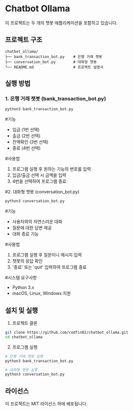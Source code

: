 # Chatbot Ollama

이 프로젝트는 두 개의 챗봇 애플리케이션을 포함하고 있습니다.

## 프로젝트 구조

```
chatbot_ollama/
├── bank_transaction_bot.py    # 은행 거래 챗봇
├── conversation_bot.py        # 대화형 챗봇
└── README.md                  # 프로젝트 설명서
```

## 실행 방법

### 1. 은행 거래 챗봇 (bank_transaction_bot.py)

```bash
python3 bank_transaction_bot.py
```

#기능
- 입금 (1번 선택)
- 출금 (2번 선택)
- 잔액확인 (3번 선택)
- 종료 (4번 선택)

#사용법
1. 프로그램 실행 후 원하는 기능의 번호를 입력
2. 입금/출금 선택 시 금액을 입력
3. 4번을 선택하여 프로그램 종료

#2. 대화형 챗봇 (conversation_bot.py)

```bash
python3 conversation_bot.py
```

#기능
- 사용자와의 자연스러운 대화
- 질문에 대한 답변 제공
- 대화 종료 기능

#사용법
1. 프로그램 실행 후 질문이나 메시지 입력
2. 챗봇의 응답 확인
3. '종료' 또는 'quit' 입력하여 프로그램 종료

#시스템 요구사항

- Python 3.x
- macOS, Linux, Windows 지원

## 설치 및 실행

1. 프로젝트 클론
```bash
git clone https://github.com/codfin02/chatbot_ollama.git
cd chatbot_ollama
```

2. 프로그램 실행
```bash
# 은행 거래 챗봇 실행
python3 bank_transaction_bot.py

# 대화형 챗봇 실행
python3 conversation_bot.py
```

## 라이선스

이 프로젝트는 MIT 라이선스 하에 배포됩니다. 